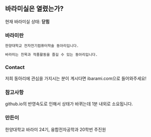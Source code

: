 ## 바라미실은 열렸는가?

현재 바라미실 상태: **닫힘**

### 바라미란

```markdown
한양대학교 전자전기컴퓨터학술 동아리입니다.

바라미는 친목과 작품활동을 즐길 수 있는 동아리입니다.
```

### Contact

저희 동아리에 관심을 가지시는 분이 계시다면 ibarami.com으로 들어와주세요!

### 참고사항

github.io의 반영속도로 인해서 상태가 바뀌는데 1분 내외로 소요됩니다.

### 만든이

한양대학교 바라미 24기, 융합전자공학과 20학번 주진원
